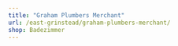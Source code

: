 ```yaml
---
title: "Graham Plumbers Merchant"
url: /east-grinstead/graham-plumbers-merchant/
shop: Badezimmer
---
```

